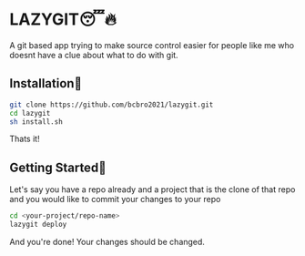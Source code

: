 # LAZYGIT😴🔥
A git based app trying to make source control easier for people like me who doesnt have a clue about what to do with git.

## Installation🔌
```sh
git clone https://github.com/bcbro2021/lazygit.git
cd lazygit
sh install.sh
```
Thats it!
## Getting Started🧐
Let's say you have a repo already and a project that is the clone of that repo and you would like to commit your changes to your repo
```sh
cd <your-project/repo-name>
lazygit deploy
```
And you're done! Your changes should be changed.
